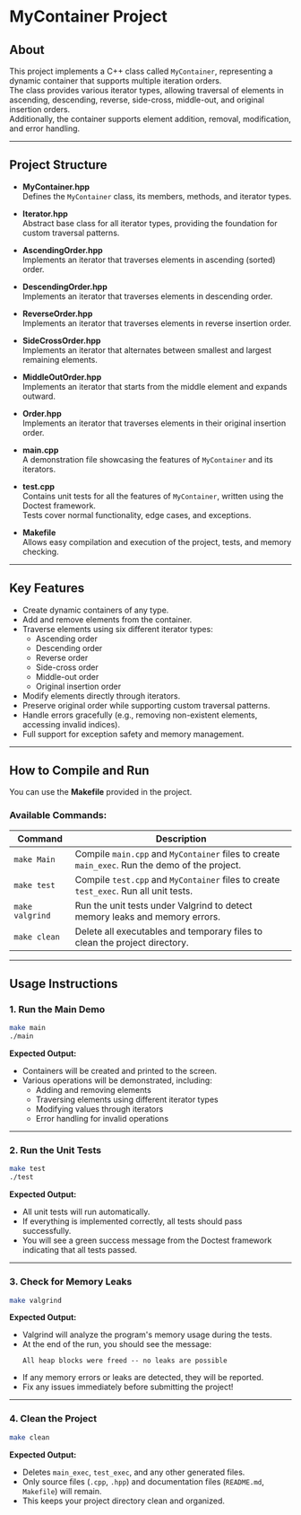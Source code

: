 # MyContainer Project

## About

This project implements a C++ class called `MyContainer`, representing a dynamic container that supports multiple iteration orders.  
The class provides various iterator types, allowing traversal of elements in ascending, descending, reverse, side-cross, middle-out, and original insertion orders.  
Additionally, the container supports element addition, removal, modification, and error handling.

---

## Project Structure

- **MyContainer.hpp**  
  Defines the `MyContainer` class, its members, methods, and iterator types.

- **Iterator.hpp**  
  Abstract base class for all iterator types, providing the foundation for custom traversal patterns.

- **AscendingOrder.hpp**  
  Implements an iterator that traverses elements in ascending (sorted) order.

- **DescendingOrder.hpp**  
  Implements an iterator that traverses elements in descending order.

- **ReverseOrder.hpp**  
  Implements an iterator that traverses elements in reverse insertion order.

- **SideCrossOrder.hpp**  
  Implements an iterator that alternates between smallest and largest remaining elements.

- **MiddleOutOrder.hpp**  
  Implements an iterator that starts from the middle element and expands outward.

- **Order.hpp**  
  Implements an iterator that traverses elements in their original insertion order.

- **main.cpp**  
  A demonstration file showcasing the features of `MyContainer` and its iterators.

- **test.cpp**  
  Contains unit tests for all the features of `MyContainer`, written using the Doctest framework.  
  Tests cover normal functionality, edge cases, and exceptions.

- **Makefile**  
  Allows easy compilation and execution of the project, tests, and memory checking.

---

## Key Features

- Create dynamic containers of any type.
- Add and remove elements from the container.
- Traverse elements using six different iterator types:
  - Ascending order
  - Descending order
  - Reverse order
  - Side-cross order
  - Middle-out order
  - Original insertion order
- Modify elements directly through iterators.
- Preserve original order while supporting custom traversal patterns.
- Handle errors gracefully (e.g., removing non-existent elements, accessing invalid indices).
- Full support for exception safety and memory management.

---

## How to Compile and Run

You can use the **Makefile** provided in the project.

### Available Commands:

| Command         | Description |
|-----------------|-------------|
| `make Main`     | Compile `main.cpp` and `MyContainer` files to create `main_exec`. Run the demo of the project. |
| `make test`     | Compile `test.cpp` and `MyContainer` files to create `test_exec`. Run all unit tests. |
| `make valgrind` | Run the unit tests under Valgrind to detect memory leaks and memory errors. |
| `make clean`    | Delete all executables and temporary files to clean the project directory. |

---

## Usage Instructions

### 1. Run the Main Demo
```bash
make main
./main
```
**Expected Output:**

- Containers will be created and printed to the screen.
- Various operations will be demonstrated, including:
  - Adding and removing elements
  - Traversing elements using different iterator types
  - Modifying values through iterators
  - Error handling for invalid operations

---

### 2. Run the Unit Tests

```bash
make test
./test
```

**Expected Output:**

- All unit tests will run automatically.
- If everything is implemented correctly, all tests should pass successfully.
- You will see a green success message from the Doctest framework indicating that all tests passed.

---

### 3. Check for Memory Leaks

```bash
make valgrind
```

**Expected Output:**

- Valgrind will analyze the program's memory usage during the tests.
- At the end of the run, you should see the message:
  ```
  All heap blocks were freed -- no leaks are possible
  ```
- If any memory errors or leaks are detected, they will be reported.
- Fix any issues immediately before submitting the project!

---

### 4. Clean the Project

```bash
make clean
```

**Expected Output:**

- Deletes `main_exec`, `test_exec`, and any other generated files.
- Only source files (`.cpp`, `.hpp`) and documentation files (`README.md`, `Makefile`) will remain.
- This keeps your project directory clean and organized.
